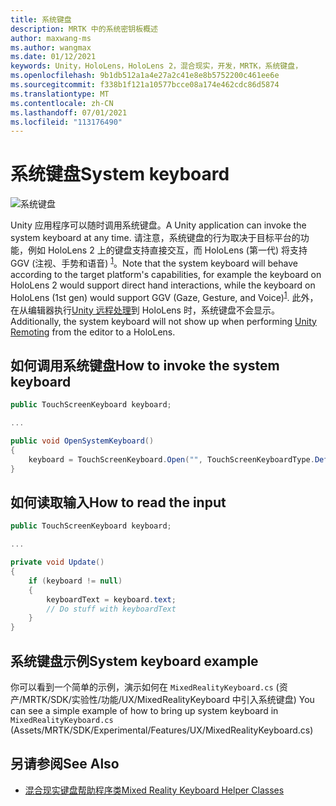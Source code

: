 ```yaml
---
title: 系统键盘
description: MRTK 中的系统密钥板概述
author: maxwang-ms
ms.author: wangmax
ms.date: 01/12/2021
keywords: Unity，HoloLens，HoloLens 2，混合现实，开发，MRTK，系统键盘，
ms.openlocfilehash: 9b1db512a1a4e27a2c41e8e8b5752200c461ee6e
ms.sourcegitcommit: f338b1f121a10577bcce08a174e462cdc86d5874
ms.translationtype: MT
ms.contentlocale: zh-CN
ms.lasthandoff: 07/01/2021
ms.locfileid: "113176490"
---
```

# <a name="system-keyboard"></a><span data-ttu-id="74acc-104">系统键盘</span><span class="sxs-lookup"><span data-stu-id="74acc-104">System keyboard</span></span>

![系统键盘](../images/system-keyboard/MRTK_SystemKeyboard_Main.png)

<span data-ttu-id="74acc-106">Unity 应用程序可以随时调用系统键盘。</span><span class="sxs-lookup"><span data-stu-id="74acc-106">A Unity application can invoke the system keyboard at any time.</span></span> <span data-ttu-id="74acc-107">请注意，系统键盘的行为取决于目标平台的功能，例如 HoloLens 2 上的键盘支持直接交互，而 HoloLens (第一代) 将支持 GGV (注视、手势和语音) <sup>[1](/windows/mixed-reality/gaze)</sup>。</span><span class="sxs-lookup"><span data-stu-id="74acc-107">Note that the system keyboard will behave according to the target platform's capabilities, for example the keyboard on HoloLens 2 would support direct hand interactions, while the keyboard on HoloLens (1st gen) would support GGV (Gaze, Gesture, and Voice)<sup>[1](/windows/mixed-reality/gaze)</sup>.</span></span> <span data-ttu-id="74acc-108">此外，在从编辑器执行[Unity 远程处理](../tools/holographic-remoting.md)到 HoloLens 时，系统键盘不会显示。</span><span class="sxs-lookup"><span data-stu-id="74acc-108">Additionally, the system keyboard will not show up when performing [Unity Remoting](../tools/holographic-remoting.md) from the editor to a HoloLens.</span></span>

## <a name="how-to-invoke-the-system-keyboard"></a><span data-ttu-id="74acc-109">如何调用系统键盘</span><span class="sxs-lookup"><span data-stu-id="74acc-109">How to invoke the system keyboard</span></span>

```c#
public TouchScreenKeyboard keyboard;

...

public void OpenSystemKeyboard()
{
    keyboard = TouchScreenKeyboard.Open("", TouchScreenKeyboardType.Default, false, false, false, false);
}
```

## <a name="how-to-read-the-input"></a><span data-ttu-id="74acc-110">如何读取输入</span><span class="sxs-lookup"><span data-stu-id="74acc-110">How to read the input</span></span>

```c#
public TouchScreenKeyboard keyboard;

...

private void Update()
{
    if (keyboard != null)
    {
        keyboardText = keyboard.text;
        // Do stuff with keyboardText
    }
}
```

## <a name="system-keyboard-example"></a><span data-ttu-id="74acc-111">系统键盘示例</span><span class="sxs-lookup"><span data-stu-id="74acc-111">System keyboard example</span></span>

<span data-ttu-id="74acc-112">你可以看到一个简单的示例，演示如何在 `MixedRealityKeyboard.cs` (资产/MRTK/SDK/实验性/功能/UX/MixedRealityKeyboard 中引入系统键盘) </span><span class="sxs-lookup"><span data-stu-id="74acc-112">You can see a simple example of how to bring up system keyboard in `MixedRealityKeyboard.cs` (Assets/MRTK/SDK/Experimental/Features/UX/MixedRealityKeyboard.cs)</span></span>

## <a name="see-also"></a><span data-ttu-id="74acc-113">另请参阅</span><span class="sxs-lookup"><span data-stu-id="74acc-113">See Also</span></span>

- [<span data-ttu-id="74acc-114">混合现实键盘帮助程序类</span><span class="sxs-lookup"><span data-stu-id="74acc-114">Mixed Reality Keyboard Helper Classes</span></span>](../experimental/mixed-reality-keyboard.md)
